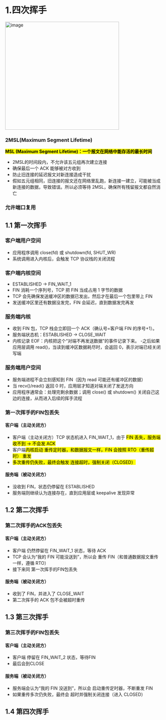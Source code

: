 # 1.四次挥手

<img width="366" height="346" alt="image" src="https://github.com/user-attachments/assets/9bf85772-0020-4cfc-b577-85001080a0dd" />

### 2MSL(Maximum Segment Lifetime)
<mark>**MSL (Maximum Segment Lifetime)：一个报文在网络中能存活的最长时间**</mark>
- 2MSL的时间段内，不允许该五元组再次建立连接
- 确保最后一个 ACK 能够被对方收到
- 防止旧连接的延迟报文对新连接造成干扰
- 假如五元组相同，旧连接的报文还在网络里乱跑，新连接一建立，可能被当成新连接的数据，导致错误。所以必须等待 2MSL，确保所有残留报文都自然消亡

### 允许端口复用


## 1.1 第一次挥手
### 客户端用户空间
- 应用程序调用 close(fd) 或 shutdown(fd, SHUT_WR)
- 系统调用进入内核后，会触发 TCP 协议栈的关闭流程

### 客户端内核空间
- ESTABLISHED → FIN_WAIT_1
- FIN 消耗一个序列号，TCP 把 FIN 当成占用 1 字节的数据
- TCP 会先确保发送缓冲区的数据已发出，然后才在最后一个包里带上 FIN
- 发送缓冲区里还有数据没发完，FIN 会延迟，直到数据发完再发


### 服务端内核
- 收到 FIN 包，TCP 栈会立即回一个 ACK（确认号=客户端 FIN 的序号+1）。
- 服务端状态机：ESTABLISHED → CLOSE_WAIT
- 内核记录 EOF：内核把这个“对端不再发送数据”的事件记录下来。
-之后如果应用层调用 read()，当读到缓冲区数据耗尽时，会返回 0，表示对端已经关闭写端

### 服务端用户空间
- 服务端进程不会立刻感知到 FIN（因为 read 可能还有缓冲区的数据）
- 当 recv()/read() 返回 0 时，应用层才知道对端关闭了发送方向
- 应用程序通常会：处理完剩余数据；调用 close() 或 shutdown() 关闭自己这边的连接，从而进入后续的挥手流程

### 第一次挥手的FIN包丢失
#### 客户端（主动关闭方）
- 客户端（主动关闭方）TCP 状态机进入 FIN_WAIT_1，由于 <mark>FIN 丢失，服务端收不到 → 不会发 ACK</mark>
- 客户端<mark>内核启动 重传定时器，和数据报文一样，FIN 会按照 RTO（重传超时） 重发</mark>
- <mark>多次重传仍失败，最终会触发 连接超时，强制关闭（CLOSED）</mark> <br>

#### 服务端（被动关闭方）
- 没收到 FIN，状态仍停留在 ESTABLISHED
- 服务端则继续认为连接存在，直到应用层或 keepalive 发现异常

## 1.2 第二次挥手

### 第二次挥手的ACK包丢失

#### 客户端（主动关闭方）
- 客户端 仍然停留在 FIN_WAIT_1 状态，等待 ACK
- TCP 会认为“我的 FIN 可能没送到”，所以会 重传 FIN（和普通数据报文重传一样，遵循 RTO）
- 接下来同 第一次挥手的FIN包丢失
  
#### 服务端（被动关闭方）
- 收到了 FIN，并进入了 CLOSE_WAIT
- 第二次挥手的 ACK 包不会被超时重传

## 1.3 第三次挥手
### 第三次挥手的FIN包丢失
#### 客户端（主动关闭方）
- 客户端 停留在 FIN_WAIT_2 状态，等待FIN
- 最后会到CLOSE

  
#### 服务端（被动关闭方）
- 服务端会认为“我的 FIN 没送到”，所以会 启动重传定时器，不断重发 FIN
- 如果重传多次仍失败，最终会 超时并强制关闭连接（进入 CLOSED）
## 1.4 第四次挥手
